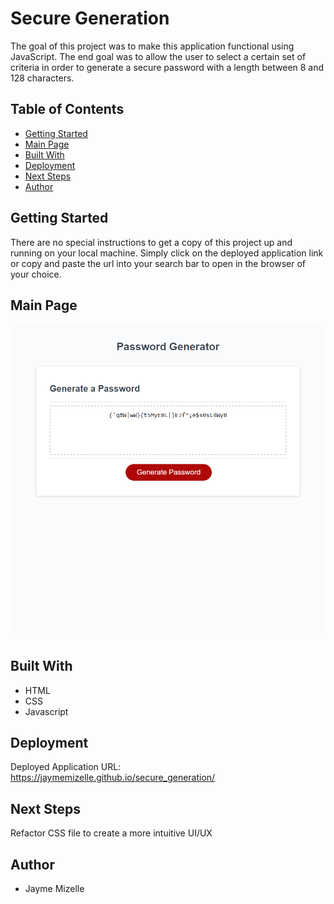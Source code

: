 # Secure Generation

The goal of this project was to make this application functional using JavaScript. The end goal was to allow the user to select a certain set of criteria in order to generate a secure password with a length between 8 and 128 characters.

## Table of Contents
* [Getting Started](#getting-started)
* [Main Page](#main-page)
* [Built With](#built-with)
* [Deployment](#deployment)
* [Next Steps](#next-steps)
* [Author](#author)


## Getting Started
There are no special instructions to get a copy of this project up and running on your local machine. Simply click on the deployed application link or copy and paste the url into your search bar to open in the browser of your choice.

## Main Page
![alternative text](./assets/images/secure-generation-photo.png )


## Built With

* HTML
* CSS
* Javascript

## Deployment 

Deployed Application URL: https://jaymemizelle.github.io/secure_generation/

## Next Steps
Refactor CSS file to create a more intuitive UI/UX

 ## Author
* Jayme Mizelle